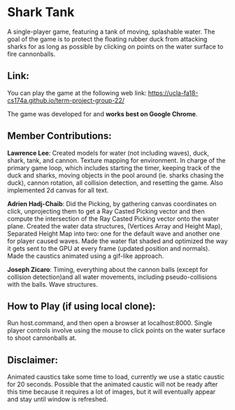 # Shark Tank 

A single-player game, featuring a tank of moving, splashable water. The goal of the game is to protect the floating rubber duck from attacking sharks for as long as possible by clicking on points on the water surface to fire cannonballs.

## Link:

You can play the game at the following web link: https://ucla-fa18-cs174a.github.io/term-project-group-22/

The game was developed for and **works best on Google Chrome**.

## Member Contributions:

**Lawrence Lee**: Created models for water (not including waves), duck, shark, tank, and cannon. Texture mapping for environment. In charge of the primary game loop, which includes starting the timer, keeping track of the 
duck and sharks, moving objects in the pool around (ie. sharks chasing the duck), cannon rotation, all collision detection, and resetting the game. Also implemented 2d canvas for all text.

**Adrien Hadj-Chaib**: Did the Picking, by gathering canvas 
coordinates on click, unprojecting them to get a Ray Casted Picking vector and then compute the intersection of the Ray Casted Picking vector onto the water plane. 
Created the water data structures, (Vertices Array and Height Map), Separated Height Map into two: one for the default wave and another one for player caused waves. Made the water flat shaded and optimized the way 
it gets sent to the GPU at every frame (updated position and normals). Made the caustics animated using a gif-like approach.  

**Joseph Zicaro**: Timing, everything about the cannon balls (except for collision detection)and all water movements, including pseudo-collisions with the balls. Wave structures.


## How to Play (if using local clone):

Run host.command, and then open a browser at localhost:8000. Single player controls involve using the mouse to click points on the water surface to shoot cannonballs at.


## Disclaimer:

Animated caustics take some time to load, currently we use a static caustic for 20 seconds. Possible that the animated caustic will not be ready after this time because it requires a lot of images, but it will eventually appear and stay until window is refreshed.